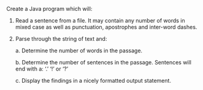 Create a Java program which will:

1.	Read a sentence from a file. It may contain any number 
of words in mixed case as well as punctuation, apostrophes and inter-word dashes.

2.	Parse through the string of text and:

    a.	Determine the number of words in the passage.

    b.	Determine the number of sentences in the passage. Sentences will end with a: ‘.’  ‘!’ or ‘?’       

    c.	Display the findings in a nicely formatted output statement.
